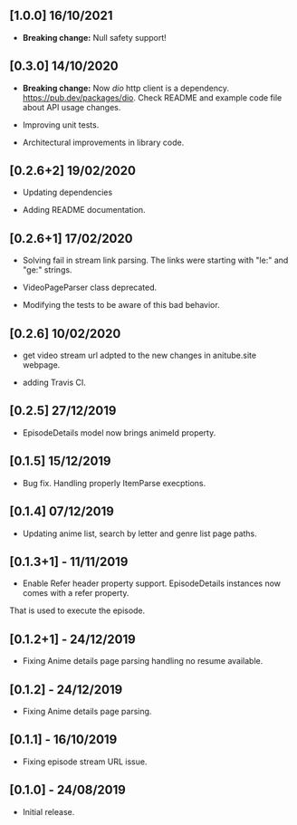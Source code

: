 ## [1.0.0] 16/10/2021
*  **Breaking change:** Null safety support!

## [0.3.0] 14/10/2020

*  **Breaking change:** Now *dio* http client is a dependency. https://pub.dev/packages/dio. Check README and example code file about API usage changes. 

* Improving unit tests.

* Architectural improvements in library code.

  

## [0.2.6+2] 19/02/2020

* Updating dependencies

* Adding README documentation.

  

## [0.2.6+1] 17/02/2020

* Solving fail in stream link parsing. The links were starting with "le:" and "ge:" strings.

* VideoPageParser class deprecated.

* Modifying the tests to be aware of this bad behavior.

  

## [0.2.6] 10/02/2020

* get video stream url adpted to the new changes in anitube.site webpage.

* adding Travis CI.

  

## [0.2.5] 27/12/2019

* EpisodeDetails model now brings animeId property.

  

## [0.1.5] 15/12/2019

* Bug fix. Handling properly ItemParse execptions.

  

## [0.1.4] 07/12/2019

* Updating anime list, search by letter and genre list page paths.

  

## [0.1.3+1] - 11/11/2019

* Enable Refer header property support. EpisodeDetails instances now comes with a refer property.

That is used to execute the episode.

  

## [0.1.2+1] - 24/12/2019

* Fixing Anime details page parsing handling no resume available.

  

## [0.1.2] - 24/12/2019

* Fixing Anime details page parsing.

  

## [0.1.1] - 16/10/2019

* Fixing episode stream URL issue.

  

## [0.1.0] - 24/08/2019

  

* Initial release.